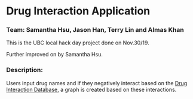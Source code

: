 # Drug Interaction Application
### Team: Samantha Hsu, Jason Han, Terry Lin and Almas Khan

This is the UBC local hack day project done on Nov.30/19.

Further improved on by Samantha Hsu.

### Description:

Users input drug names and if they negatively interact based on the [Drug Interaction Database](https://rxnav.nlm.nih.gov/InteractionAPIs.html#), a graph is created based on these interactions.
